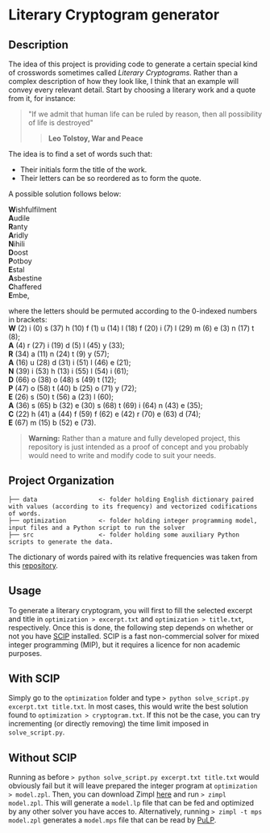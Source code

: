 Literary Cryptogram generator
==============================

Description
-----------

The idea of this project is providing code to generate a certain special kind of crosswords sometimes called *Literary Cryptograms*. 
Rather than a complex description of how they look like, I think that an example will convey every relevant detail. Start by choosing a literary work and a quote from it, for instance:
> "If we admit that human life can be ruled by reason, then all possibility of life is destroyed"
>> **Leo Tolstoy, War and Peace**

The idea is to find a set of words such that:
+ Their initials form the title of the work.
+ Their letters can be so reordered as to form the quote.

A possible solution follows below:

**W**ishfulfilment  
**A**udile  
**R**anty  
**A**ridly  
**N**ihili  
**D**oost  
**P**otboy  
**E**stal  
**A**sbestine  
**C**haffered  
**E**mbe,

where the letters should be permuted according to the 0-indexed numbers in brackets:  
    **W** (2) i (0) s (37) h (10) f (1) u (14) l (18) f (20) i (7) l (29) m (6) e (3) n (17) t (8);   
    **A**  (4) r (27) i (19) d (5) l (45) y (33);  
    **R**  (34) a (11) n (24) t (9) y (57);  
    **A**  (16) u (28) d (31) i (51) l (46) e (21);    
    **N**  (39) i (53) h (13) i (55) l (54) i (61);  
    **D**  (66) o (38) o (48) s (49) t (12);  
    **P**  (47) o (58) t (40) b (25) o (71) y (72);   
    **E**  (26) s (50) t (56) a (23) l (60);  
    **A**  (36) s (65) b (32) e (30) s (68) t (69) i (64) n (43) e (35);  
    **C**  (22) h (41) a (44) f (59) f (62) e (42) r (70) e (63) d (74);  
    **E**  (67) m (15) b (52) e (73).

> **Warning:** Rather than a mature and fully developed project, this repository is just intended as a proof of concept and you probably would need to write and modify code to suit your needs.


Project Organization
-----------

    ├── data                 <- folder holding English dictionary paired with values (according to its frequency) and vectorized codifications of words.
    ├── optimization         <- folder holding integer programming model, input files and a Python script to run the solver
    ├── src       			 <- folder holding some auxiliary Python scripts to generate the data. 

The dictionary of words paired with its relative frequencies was taken from this [repository](https://github.com/hackerb9/gwordlist).


Usage
----------

To generate a literary cryptogram, you will first to fill the selected excerpt and title in `optimization > excerpt.txt` and `optimization > title.txt`, respectively.
Once this is done, the following step depends on whether or not you have [SCIP](https://www.scipopt.org/) installed. SCIP is a fast non-commercial solver for mixed integer programming (MIP), but it requires a licence for non academic purposes.

## With SCIP

Simply go to the `optimization` folder and type `> python solve_script.py excerpt.txt title.txt`. In most cases, this would write the best solution found to `optimization > cryptogram.txt`. If this not be the case, you can try incrementing (or directly removing) the time limit imposed in `solve_script.py`.

## Without SCIP

Running as before `> python solve_script.py excerpt.txt title.txt` would obviously fail but it will leave prepared the integer program at `optimization > model.zpl`. Then, you can download Zimpl [here](https://zimpl.zib.de/) and run `> zimpl model.zpl`. This will generate a `model.lp` file that can be fed and optimized by any other solver you have acces to. Alternatively, running `> zimpl -t mps model.zpl` generates a `model.mps` file that can be read by [PuLP](https://coin-or.github.io/pulp/).